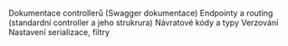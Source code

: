 Dokumentace controllerů (Swagger dokumentace)
Endpointy a routing (standardní controller a jeho strukrura)
Návratové kódy a typy
Verzování
Nastavení serializace, filtry
